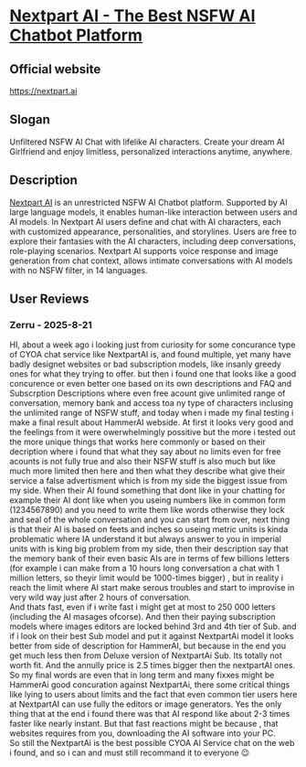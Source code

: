 # [Nextpart AI - The Best NSFW AI Chatbot Platform](https://nextpart.ai)  
## Official website  
https://nextpart.ai  
## Slogan  
Unfiltered NSFW AI Chat with lifelike AI characters. Create your dream AI Girlfriend and enjoy limitless, personalized interactions anytime, anywhere.
## Description  
[Nextpart AI](https://nextpart.ai) is an unrestricted NSFW AI Chatbot platform. Supported by AI large language models, it enables human-like interaction between users and AI models. 
In Nextpart AI users define and chat with AI characters, each with customized appearance, personalities, and storylines. Users are free to explore their fantasies with the AI characters, including deep conversations, role-playing scenarios. 
Nextpart AI supports voice response and image generation from chat context, allows intimate conversations with AI models with no NSFW filter, in 14 languages.  
## User Reviews
### Zerru - 2025-8-21
HI, about a week ago i looking just from curiosity for some concurance type of CYOA chat service like NextpartAI is, and found multiple, yet many have badly designet websites or bad subscription models, like insanly greedy ones for what they trying to offer. but then i found one that looks like a good concurence or even better one based on its own descriptions and FAQ and Subscrption Descriptions where even free acount give unlimited range of conversation, memory bank and access toa ny type of characters inclusing the unlimited range of NSFW stuff, and today when i made my final testing i make a final result about HammerAI webside. At first it looks very good and the feelings from it were owerwhelmingly possitive but the more i tested out the more unique things that works here commonly or based on their decription where i found that what they say about no limits even for free acounts is not fully true and also their NSFW stuff is also much but like much more limited then here and then what they describe what give their service a false advertisment which is from my side the biggest issue from my side. When their AI found something that dont like in your chatting for example their AI dont like when you useing numbers like in common form (1234567890) and you need to write them like words otherwise they lock and seal of the whole conversation and you can start from over, next thing is that their AI is based on feets and inches so useing metric units is kinda problematic where IA understand it but always answer to you in imperial units with is king big problem from my side, then their description say that the memory bank of their even basic AIs are in terms of few billions letters (for example i can make from a 10 hours long conversation a chat with 1 million letters, so theyir limit would be 1000-times bigger) , but in reality i reach the limit where AI start make serous troubles and start to improvise in very wild way just after 2 hours of conversation.  
And thats fast, even if i write fast i might get at most to 250 000 letters (including the AI masages ofcorse). And then their paying subscription models where images editors are locked behind 3rd and 4th tier of Sub.  and if i look on their best Sub model and put it against NextpartAi model it looks better from side of description for HammerAI, but because in the end you get much less then from Deluxe version of NextpartAi Sub. Its totally not worth fit. And the annully price is 2.5 times bigger then the nextpartAI ones. So my final words are even that in long term and many fixxes might be HammerAi good concuration against NextpartAi, there some critical things like lying to users about limits and the fact that even common tier users here at NextpartAI can use fully the editors or image generators. Yes the only thing that at the end i found there was that AI respond like about 2-3 times faster like nearly instant. But that fast reactions might be because , that websites requires from you, downloading the AI software into your PC.  
So still the NextpartAi is the best possible CYOA AI Service chat on the web i found, and so i can and must still recommand it to everyone 😉  
